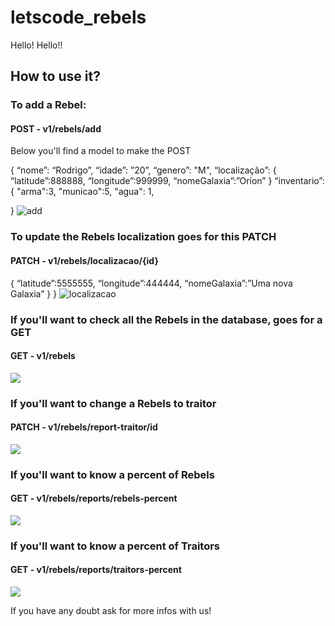 # letscode_rebels
Hello! Hello!!

## How to use it?

### To add a Rebel:

#### POST - v1/rebels/add
Below you'll find a model to make the POST

{
  “nome”: “Rodrigo”,
	“idade”: ”20”,
	“genero”: "M",
 	“localização”: {
    “latitude”:888888,
    “longitude”:999999,
    “nomeGalaxia”:”Orion”
}
	“inventario”:{
    "arma":3,
    "municao":5,
    "agua": 1,

}
![add](https://user-images.githubusercontent.com/68027909/158874056-7fa106ed-5cbb-4cb2-bb09-0cf2fa173724.jpg)

### To update the Rebels localization goes for this PATCH
#### PATCH - v1/rebels/localizacao/{id}

{
    “latitude”:5555555,
    “longitude”:444444,
    “nomeGalaxia”:”Uma nova Galaxia”
    }
}
![localizacao](https://user-images.githubusercontent.com/68027909/158874857-b741cad4-11a9-4196-a9af-04d1534647d6.jpg)

### If you'll want to check all the Rebels in the database, goes for a GET
#### GET - v1/rebels


![](../../Pictures/rebels.jpg)


### If you'll want to change a Rebels to traitor
#### PATCH - v1/rebels/report-traitor/id

![](../../Pictures/traitor.jpg)

### If you'll want to know a percent of Rebels
#### GET - v1/rebels/reports/rebels-percent

![](../../Pictures/percent_rebels.jpg)

### If you'll want to know a percent of Traitors
#### GET - v1/rebels/reports/traitors-percent

![](../../Pictures/percent_traitors.jpg)

If you have any doubt ask for more infos with us!
